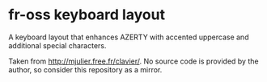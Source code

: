 # fr-oss keyboard layout

A keyboard layout that enhances AZERTY with accented uppercase and additional
special characters.

Taken from <http://mjulier.free.fr/clavier/>. No source code is provided
by the author, so consider this repository as a mirror.
